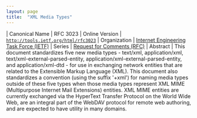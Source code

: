 ```yaml
---
layout: page
title:  "XML Media Types"
---
```


| Canonical Name | RFC 3023
| Online Version | [`http://tools.ietf.org/html/rfc3023`](http://tools.ietf.org/html/rfc3023)
| Organization | [Internet Engineering Task Force (IETF)](..)
| Series | [Request for Comments (RFC)](.)
| Abstract | This document standardizes five new media types - text/xml, application/xml, text/xml-external-parsed-entity, application/xml-external-parsed-entity, and application/xml-dtd - for use in exchanging network entities that are related to the Extensible Markup Language (XML). This document also standardizes a convention (using the suffix '+xml') for naming media types outside of these five types when those media types represent XML MIME (Multipurpose Internet Mail Extensions) entities. XML MIME entities are currently exchanged via the HyperText Transfer Protocol on the World Wide Web, are an integral part of the WebDAV protocol for remote web authoring, and are expected to have utility in many domains.